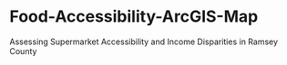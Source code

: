 # Food-Accessibility-ArcGIS-Map
Assessing Supermarket Accessibility and Income Disparities in Ramsey County
